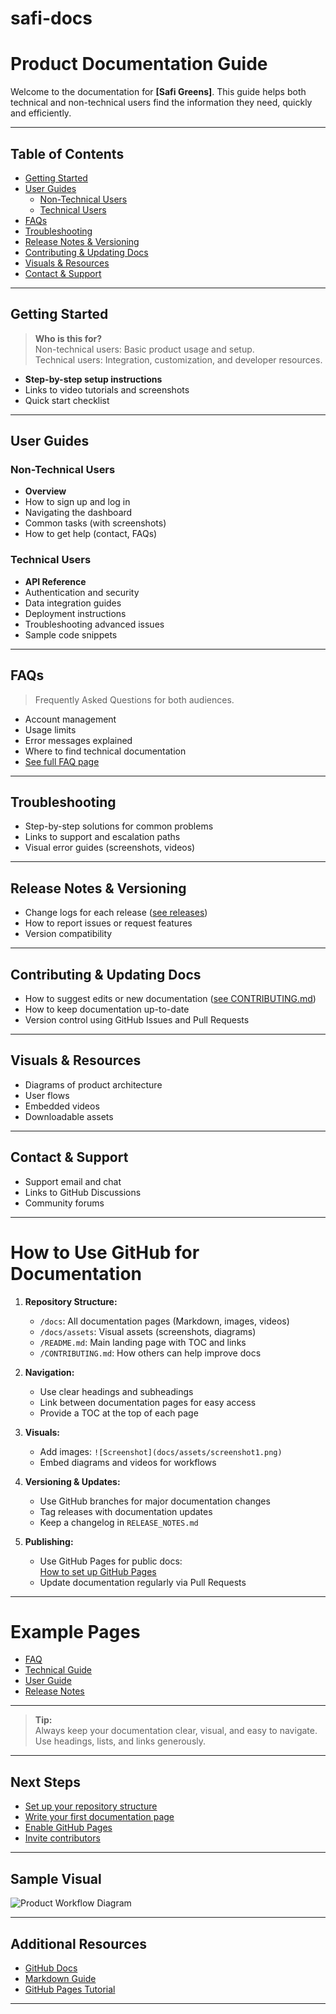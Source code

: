# safi-docs

# Product Documentation Guide

Welcome to the documentation for **[Safi Greens]**. This guide helps both technical and non-technical users find the information they need, quickly and efficiently.

---

## Table of Contents

- [Getting Started](#getting-started)
- [User Guides](#user-guides)
  - [Non-Technical Users](#non-technical-users)
  - [Technical Users](#technical-users)
- [FAQs](#faqs)
- [Troubleshooting](#troubleshooting)
- [Release Notes & Versioning](#release-notes--versioning)
- [Contributing & Updating Docs](#contributing--updating-docs)
- [Visuals & Resources](#visuals--resources)
- [Contact & Support](#contact--support)

---

## Getting Started

> **Who is this for?**  
> Non-technical users: Basic product usage and setup.  
> Technical users: Integration, customization, and developer resources.

- **Step-by-step setup instructions**
- Links to video tutorials and screenshots
- Quick start checklist

---

## User Guides

### Non-Technical Users

- **Overview**
- How to sign up and log in
- Navigating the dashboard
- Common tasks (with screenshots)
- How to get help (contact, FAQs)

### Technical Users

- **API Reference**
- Authentication and security
- Data integration guides
- Deployment instructions
- Troubleshooting advanced issues
- Sample code snippets

---

## FAQs

> Frequently Asked Questions for both audiences.

- Account management
- Usage limits
- Error messages explained
- Where to find technical documentation
- [See full FAQ page](docs/FAQ.md)

---

## Troubleshooting

- Step-by-step solutions for common problems
- Links to support and escalation paths
- Visual error guides (screenshots, videos)

---

## Release Notes & Versioning

- Change logs for each release ([see releases](docs/RELEASE_NOTES.md))
- How to report issues or request features
- Version compatibility

---

## Contributing & Updating Docs

- How to suggest edits or new documentation ([see CONTRIBUTING.md](docs/CONTRIBUTING.md))
- How to keep documentation up-to-date
- Version control using GitHub Issues and Pull Requests

---

## Visuals & Resources

- Diagrams of product architecture
- User flows
- Embedded videos
- Downloadable assets

---

## Contact & Support

- Support email and chat
- Links to GitHub Discussions
- Community forums

---

# How to Use GitHub for Documentation

1. **Repository Structure:**

   - `/docs`: All documentation pages (Markdown, images, videos)
   - `/docs/assets`: Visual assets (screenshots, diagrams)
   - `/README.md`: Main landing page with TOC and links
   - `/CONTRIBUTING.md`: How others can help improve docs

2. **Navigation:**

   - Use clear headings and subheadings
   - Link between documentation pages for easy access
   - Provide a TOC at the top of each page

3. **Visuals:**

   - Add images: `![Screenshot](docs/assets/screenshot1.png)`
   - Embed diagrams and videos for workflows

4. **Versioning & Updates:**

   - Use GitHub branches for major documentation changes
   - Tag releases with documentation updates
   - Keep a changelog in `RELEASE_NOTES.md`

5. **Publishing:**
   - Use GitHub Pages for public docs:  
     [How to set up GitHub Pages](https://docs.github.com/en/pages/getting-started-with-github-pages)
   - Update documentation regularly via Pull Requests

---

# Example Pages

- [FAQ](docs/FAQ.md)
- [Technical Guide](docs/TECHNICAL_GUIDE.md)
- [User Guide](docs/USER_GUIDE.md)
- [Release Notes](docs/RELEASE_NOTES.md)

---

> **Tip:**  
> Always keep your documentation clear, visual, and easy to navigate. Use headings, lists, and links generously.

---

## Next Steps

- [Set up your repository structure](https://docs.github.com/en/repositories/creating-and-managing-repositories/creating-a-new-repository)
- [Write your first documentation page](https://docs.github.com/en/github/writing-on-github)
- [Enable GitHub Pages](https://docs.github.com/en/pages/getting-started-with-github-pages)
- [Invite contributors](https://docs.github.com/en/communities/setting-up-your-project-for-healthy-contributions/setting-guidelines-for-repository-contributors)

---

## Sample Visual

![Product Workflow Diagram](docs/assets/workflow-diagram.png)

---

## Additional Resources

- [GitHub Docs](https://docs.github.com/)
- [Markdown Guide](https://www.markdownguide.org/)
- [GitHub Pages Tutorial](https://pages.github.com/)

---
